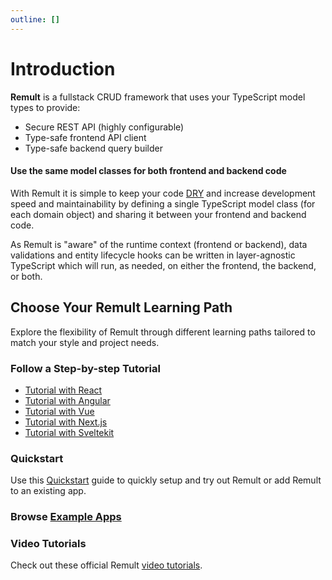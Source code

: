 ```yaml
---
outline: []
---
```


# Introduction

**Remult** is a fullstack CRUD framework that uses your TypeScript model types to provide:

- Secure REST API (highly configurable)
- Type-safe frontend API client
- Type-safe backend query builder

#### Use the same model classes for both frontend and backend code

With Remult it is simple to keep your code [DRY](https://en.wikipedia.org/wiki/Don%27t_repeat_yourself) and increase development speed and maintainability by defining a single TypeScript model class (for each domain object) and sharing it between your frontend and backend code.

As Remult is "aware" of the runtime context (frontend or backend), data validations and entity lifecycle hooks can be written in layer-agnostic TypeScript which will run, as needed, on either the frontend, the backend, or both.

## Choose Your Remult Learning Path

Explore the flexibility of Remult through different learning paths tailored to match your style and project needs.

### Follow a Step-by-step Tutorial

- [Tutorial with React](../tutorials/react/)
- [Tutorial with Angular](../tutorials/angular/)
- [Tutorial with Vue](../tutorials/vue/)
- [Tutorial with Next.js](../tutorials/react-next/)
- [Tutorial with Sveltekit](../tutorials/sveltekit/)

### Quickstart

Use this [Quickstart](./quickstart.md) guide to quickly setup and try out Remult or add Remult to an existing app.

### Browse [Example Apps](./examples-apps.md)

### Video Tutorials

Check out these official Remult [video tutorials](https://youtube.com/playlist?list=PLlcnBwFkuOn166nXXxxfL9Hee-1GWlDSm&si=TDlwIFDLi4VMi-as).
